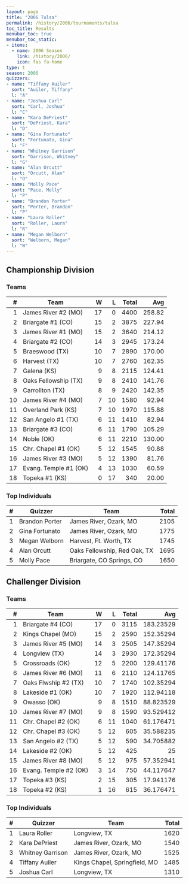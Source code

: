 ```yaml
---
layout: page
title: "2006 Tulsa"
permalink: /history/2006/tournaments/tulsa
toc_title: Results
menubar_toc: true
menubar_toc_static:
- items:
  - name: 2006 Season
    link: /history/2006/
    icon: fas fa-home
type: t
season: 2006
quizzers:
- name: "Tiffany Auiler"
  sort: "Auiler, Tiffany"
  l: "A"
- name: "Joshua Carl"
  sort: "Carl, Joshua"
  l: "C"
- name: "Kara DePriest"
  sort: "DePriest, Kara"
  l: "D"
- name: "Gina Fortunato"
  sort: "Fortunato, Gina"
  l: "F"
- name: "Whitney Garrison"
  sort: "Garrison, Whitney"
  l: "G"
- name: "Alan Orcutt"
  sort: "Orcutt, Alan"
  l: "O"
- name: "Molly Pace"
  sort: "Pace, Molly"
  l: "P"
- name: "Brandon Porter"
  sort: "Porter, Brandon"
  l: "P"
- name: "Laura Roller"
  sort: "Roller, Laura"
  l: "R"
- name: "Megan Welborn"
  sort: "Welborn, Megan"
  l: "W"
---
```


## Championship Division

### Teams

|    # | Team                  |    W |    L | Total |    Avg |
| ---: | --------------------- | ---: | ---: | ----: | -----: |
|    1 | James River #2 (MO)   |   17 |    0 |  4400 | 258.82 |
|    2 | Briargate #1 (CO)     |   15 |    2 |  3875 | 227.94 |
|    3 | James River #1 (MO)   |   15 |    2 |  3640 | 214.12 |
|    4 | Briargate #2 (CO)     |   14 |    3 |  2945 | 173.24 |
|    5 | Braeswood (TX)        |   10 |    7 |  2890 | 170.00 |
|    6 | Harvest (TX)          |   10 |    7 |  2760 | 162.35 |
|    7 | Galena (KS)           |    9 |    8 |  2115 | 124.41 |
|    8 | Oaks Fellowship (TX)  |    9 |    8 |  2410 | 141.76 |
|    9 | Carrollton (TX)       |    8 |    9 |  2420 | 142.35 |
|   10 | James River #4 (MO)   |    7 |   10 |  1580 |  92.94 |
|   11 | Overland Park (KS)    |    7 |   10 |  1970 | 115.88 |
|   12 | San Angelo #1 (TX)    |    6 |   11 |  1410 |  82.94 |
|   13 | Briargate #3 (CO)     |    6 |   11 |  1790 | 105.29 |
|   14 | Noble (OK)            |    6 |   11 |  2210 | 130.00 |
|   15 | Chr. Chapel #1 (OK)   |    5 |   12 |  1545 |  90.88 |
|   16 | James River #3 (MO)   |    5 |   12 |  1390 |  81.76 |
|   17 | Evang. Temple #1 (OK) |    4 |   13 |  1030 |  60.59 |
|   18 | Topeka #1 (KS)        |    0 |   17 |   340 |  20.00 |

### Top Individuals

|    # | Quizzer        | Team                         | Total |
| ---: | -------------- | ---------------------------- | ----: |
|    1 | Brandon Porter | James River, Ozark, MO       |  2105 |
|    2 | Gina Fortunato | James River, Ozark, MO       |  1775 |
|    3 | Megan Welborn  | Harvest, Ft. Worth, TX       |  1745 |
|    4 | Alan Orcutt    | Oaks Fellowship, Red Oak, TX |  1695 |
|    5 | Molly Pace     | Briargate, CO Springs, CO    |  1650 |

## Challenger Division

### Teams

|    # | Team                  |    W |    L | Total |       Avg |
| ---: | --------------------- | ---: | ---: | ----: | --------: |
|    1 | Briargate #4 (CO)     |   17 |    0 |  3115 | 183.23529 |
|    2 | Kings Chapel (MO)     |   15 |    2 |  2590 | 152.35294 |
|    3 | James River #5 (MO)   |   14 |    3 |  2505 | 147.35294 |
|    4 | Longview (TX)         |   14 |    3 |  2930 | 172.35294 |
|    5 | Crossroads (OK)       |   12 |    5 |  2200 | 129.41176 |
|    6 | James River #6 (MO)   |   11 |    6 |  2110 | 124.11765 |
|    7 | Oaks Flwship #2 (TX)  |   10 |    7 |  1740 | 102.35294 |
|    8 | Lakeside #1 (OK)      |   10 |    7 |  1920 | 112.94118 |
|    9 | Owasso (OK)           |    9 |    8 |  1510 | 88.823529 |
|   10 | James River #7 (MO)   |    9 |    8 |  1590 | 93.529412 |
|   11 | Chr. Chapel #2 (OK)   |    6 |   11 |  1040 | 61.176471 |
|   12 | Chr. Chapel #3 (OK)   |    5 |   12 |   605 | 35.588235 |
|   13 | San Angelo #2 (TX)    |    5 |   12 |   590 | 34.705882 |
|   14 | Lakeside #2 (OK)      |    5 |   12 |   425 |        25 |
|   15 | James River #8 (MO)   |    5 |   12 |   975 | 57.352941 |
|   16 | Evang. Temple #2 (OK) |    3 |   14 |   750 | 44.117647 |
|   17 | Topeka #3 (KS)        |    2 |   15 |   305 | 17.941176 |
|   18 | Topeka #2 (KS)        |    1 |   16 |   615 | 36.176471 |

### Top Individuals

|    # | Quizzer          | Team                          | Total |
| ---: | ---------------- | ----------------------------- | ----: |
|    1 | Laura Roller     | Longview, TX                  |  1620 |
|    2 | Kara DePriest    | James River, Ozark, MO        |  1540 |
|    3 | Whitney Garrison | James River, Ozark, MO        |  1525 |
|    4 | Tiffany Auiler   | Kings Chapel, Springfield, MO |  1485 |
|    5 | Joshua Carl      | Longview, TX                  |  1310 |